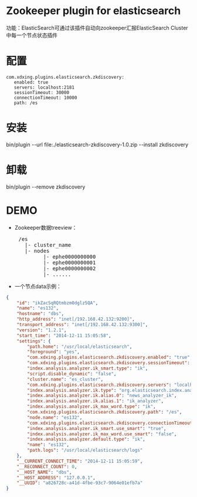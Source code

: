 Zookeeper plugin for elasticsearch
===========================

功能：ElasticSearch可通过该插件自动向zookeeper汇报ElasticSearch Cluster中每一个节点状态插件

# 配置
	com.xdxing.plugins.elasticsearch.zkdiscovery:
	   enabled: true
	   servers: localhost:2181
	   sessionTimeout: 30000
	   connectionTimeout: 10000
	   path: /es

# 安装
bin/plugin --url file:./elasticsearch-zkdiscovery-1.0.zip --install zkdiscovery

# 卸载
bin/plugin --remove zkdiscovery

# DEMO

* Zookeeper数据treeview：
<pre>
	/es
	  |- cluster_name
	  |- nodes
	  		|- ephe0000000000
	  		|- ephe0000000001
	  		|- ephe0000000002
	  		|- ......
</pre>

* 一个节点data示例：
```JSON
{
    "id": "ikZacSqRQtmbzm0dglz5QA",
    "name": "es132",
    "hostname": "dbs",
    "http_address": "inet[/192.168.42.132:9200]",
    "transport_address": "inet[/192.168.42.132:9300]",
    "version": "1.2.1",
    "start_time": "2014-12-11 15:05:58",
    "settings": {
        "path.home": "/usr/local/elasticsearch",
        "foreground": "yes",
        "com.xdxing.plugins.elasticsearch.zkdiscovery.enabled": "true",
        "com.xdxing.plugins.elasticsearch.zkdiscovery.sessionTimeout": "30000",
        "index.analysis.analyzer.ik_smart.type": "ik",
        "script.disable_dynamic": "false",
        "cluster.name": "es_cluster",
        "com.xdxing.plugins.elasticsearch.zkdiscovery.servers": "localhost:2181",
        "index.analysis.analyzer.ik.type": "org.elasticsearch.index.analysis.IkAnalyzerProvider",
        "index.analysis.analyzer.ik.alias.0": "news_analyzer_ik",
        "index.analysis.analyzer.ik.alias.1": "ik_analyzer",
        "index.analysis.analyzer.ik_max_word.type": "ik",
        "com.xdxing.plugins.elasticsearch.zkdiscovery.path": "/es",
        "node.name": "es132",
        "com.xdxing.plugins.elasticsearch.zkdiscovery.connectionTimeout": "10000",
        "index.analysis.analyzer.ik_smart.use_smart": "true",
        "index.analysis.analyzer.ik_max_word.use_smart": "false",
        "index.analysis.analyzer.default.type": "ik",
        "name": "es132",
        "path.logs": "/usr/local/elasticsearch/logs"
    },
    "__CURRENT_CONNECT_TIME": "2014-12-11 15:05:59",
    "__RECONNECT_COUNT": 0,
    "__HOST_NAME": "dbs",
    "__HOST_ADDRESS": "127.0.0.1",
    "__UUID": "a826728c-a41d-4fbe-93c7-9064e01efb7a"
}
```

